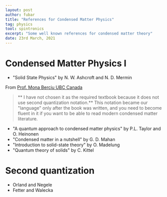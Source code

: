 ```yaml
---
layout: post
author: fubar
title: "References for Condensed Matter Physics"
tag: physics
tool: spintronics
excerpt: "Some well known references for condensed matter theory"
date: 23rd March, 2021
---
```


# Condensed Matter Physics I



-  "Solid State Physics" by N. W. Ashcroft and N. D. Mermin

From [Prof. Mona Berciu UBC Canada](https://phas.ubc.ca/~berciu/TEACHING/PHYS502/)

> ** I have not chosen it as the required textbook because it does not use second quantization notation.** This notation became our "language" only after the book was written, and you need to become fluent in it if you want to be able to read modern condensed matter literature.

- "A quantum approach to condensed matter physics" by P.L. Taylor and O. Heinonen
- "Condensed matter in a nutshell" by G. D. Mahan
- "Introduction to solid-state theory" by O. Madelung
- "Quantum theory of solids" by C. Kittel
# Second quantization

- Orland and Negele
- Fetter and Walecka
